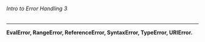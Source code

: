 ###### Intro to Error Handling 3
---

**EvalError, RangeError, ReferenceError, SyntaxError, TypeError, URIError.**

